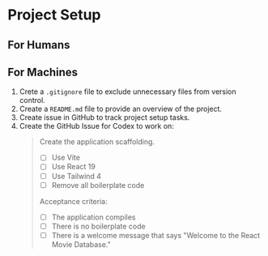 # Project Setup

## For Humans

## For Machines

1. Crete a `.gitignore` file to exclude unnecessary files from version control.
2. Create a `README.md` file to provide an overview of the project.
3. Create issue in GitHub to track project setup tasks.
4. Create the GitHub Issue for Codex to work on:
   > Create the application scaffolding.
   >
   > - [ ] Use Vite
   > - [ ] Use React 19
   > - [ ] Use Tailwind 4
   > - [ ] Remove all boilerplate code
   >
   > Acceptance criteria:
   >
   > - [ ] The application compiles
   > - [ ] There is no boilerplate code
   > - [ ] There is a welcome message that says "Welcome to the React Movie Database."
